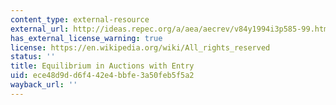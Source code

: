 ```yaml
---
content_type: external-resource
external_url: http://ideas.repec.org/a/aea/aecrev/v84y1994i3p585-99.html
has_external_license_warning: true
license: https://en.wikipedia.org/wiki/All_rights_reserved
status: ''
title: Equilibrium in Auctions with Entry
uid: ece48d9d-d6f4-42e4-bbfe-3a50feb5f5a2
wayback_url: ''
---
```

